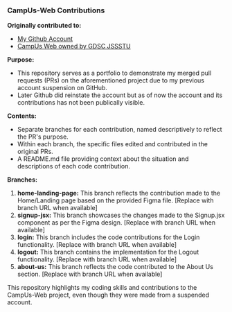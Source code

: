 ### CampUs-Web Contributions


**Originally contributed to:**

- [My Github Account](https://github.com/sumit-kumar-jha1709)
- [CampUs Web owned by GDSC JSSSTU](https://github.com/gdsc-jssstu/campUS-Web)

**Purpose:**

- This repository serves as a portfolio to demonstrate my merged pull requests (PRs) on the aforementioned project due to my previous account suspension on GitHub.
- Later Github did reinstate the account but as of now the account and its contributions has not been publically visible.

**Contents:**

- Separate branches for each contribution, named descriptively to reflect the PR's purpose.
- Within each branch, the specific files edited and contributed in the original PRs.
- A README.md file providing context about the situation and descriptions of each code contribution.

**Branches:**

1. **home-landing-page:** This branch reflects the contribution made to the Home/Landing page based on the provided Figma file. [Replace with branch URL when available]
2. **signup-jsx:** This branch showcases the changes made to the Signup.jsx component as per the Figma design. [Replace with branch URL when available]
3. **login:** This branch includes the code contributions for the Login functionality. [Replace with branch URL when available]
4. **logout:** This branch contains the implementation for the Logout functionality. [Replace with branch URL when available]
5. **about-us:** This branch reflects the code contributed to the About Us section. [Replace with branch URL when available]

This repository highlights my coding skills and contributions to the CampUs-Web project, even though they were made from a suspended account.
